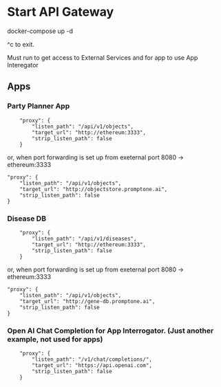 # Start API Gateway
docker-compose up -d

^c to exit.

Must run to get access to External Services and for app to use App Interegator

## Apps

### Party Planner App

```
    "proxy": {
        "listen_path": "/api/v1/objects",
        "target_url": "http://ethereum:3333",
        "strip_listen_path": false
    }
```

or, when port forwarding is set up from exeternal port 8080 -> ethereum:3333

    "proxy": {
        "listen_path": "/api/v1/objects",
        "target_url": "http://objectstore.promptone.ai",
        "strip_listen_path": false
    }

### Disease DB

```
    "proxy": {
        "listen_path": "/api/v1/diseases",
        "target_url": "http://ethereum:3333",
        "strip_listen_path": false
    }
```

or, when port forwarding is set up from exeternal port 8080 -> ethereum:3333

    "proxy": {
        "listen_path": "/api/v1/objects",
        "target_url": "http://gene-db.promptone.ai",
        "strip_listen_path": false
    }

### Open AI Chat Completion for App Interrogator. (Just another example, not used for apps)
```
    "proxy": {
        "listen_path": "/v1/chat/completions/",
        "target_url": "https://api.openai.com",
        "strip_listen_path": false
    }
```